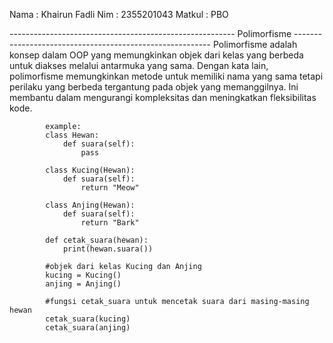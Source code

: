 Nama : Khairun Fadli Nim : 2355201043 Matkul : PBO

-------------------------------------------------------- Polimorfisme --------------------------------------------------------- Polimorfisme adalah konsep dalam OOP yang memungkinkan objek dari kelas yang berbeda untuk diakses melalui antarmuka yang sama. Dengan kata lain, polimorfisme memungkinkan metode untuk memiliki nama yang sama tetapi perilaku yang berbeda tergantung pada objek yang memanggilnya. Ini membantu dalam mengurangi kompleksitas dan meningkatkan fleksibilitas kode.

            example: 
            class Hewan:
                def suara(self):
                    pass

            class Kucing(Hewan):
                def suara(self):
                    return "Meow"

            class Anjing(Hewan):
                def suara(self):
                    return "Bark"

            def cetak_suara(hewan):
                print(hewan.suara())

            #objek dari kelas Kucing dan Anjing
            kucing = Kucing()
            anjing = Anjing()

            #fungsi cetak_suara untuk mencetak suara dari masing-masing hewan
            cetak_suara(kucing)  
            cetak_suara(anjing)  